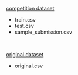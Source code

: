 [competition dataset](https://www.kaggle.com/competitions/playground-series-s4e10/data)

- train.csv
- test.csv
- sample_submission.csv

<br>

[original dataset](https://www.kaggle.com/datasets/chilledwanker/loan-approval-prediction)

- original.csv
